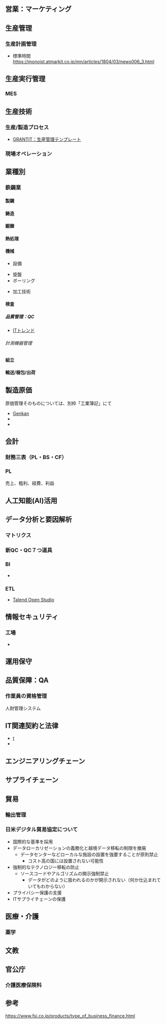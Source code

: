 ## 営業：マーケティング
## 生産管理
### 生産計画管理
* 標準時間
	https://monoist.atmarkit.co.jp/mn/articles/1804/03/news006_3.html
## 生産実行管理
### MES

## 生産技術
### 生産/製造プロセス
* [GRANTIT：生産管理テンプレート](https://grandit.nhs.co.jp/solution_product.html)
### 現場オペレーション

## 業種別
### 鉄鋼業
#### 製鋼
#### 鋳造
#### 鍛錬
#### 熱処理
#### 機械
* 設備
+ 旋盤
+ ボーリング
* 加工技術
#### 検査
##### 品質管理：QC
* [ITトレンド](https://it-trend.jp/production_management/article/quality-control)
###### 計測機器管理
#### 組立
#### 輸送/梱包/出荷

## 製造原価
  原価管理そのものについては、別枠「工業簿記」にて
* [Genkan](https://www.koska.jp/)
* []()
* []()
## 会計
### 財務三表（PL・BS・CF）
### PL
  売上、粗利、経費、利益

## 人工知能(AI)活用

## データ分析と要因解析
### マトリクス
### 新QC・QC７つ道具
### BI
* [](https://go-mount.hatenablog.com/entry/2018/11/16/231318)
### ETL
* [Talend Open Studio](https://recipe.kc-cloud.jp/archives/6934)

## 情報セキュリティ
### 工場
* [](https://www.sbbit.jp/article/cont1/37420)

## 運用保守

## 品質保障：QA
### 作業員の資格管理
  人財管理システム

## IT関連契約と法律
* [t](http://takagi-hiromitsu.jp/diary/20140105.html#toc)
* [](http://gothedistance.hatenadiary.jp/entry/20090607/1244388792)

## エンジニアリングチェーン
## サプライチェーン
## 貿易
### 輸出管理
### 日米デジタル貿易協定について
* 国際的な基準を採用
* データローカリゼーションの義務化と越境データ移転の制限を撤廃
  + データセンターなどローカルな施設の設置を強要することが原則禁止
    - コスト高の国には設置されない可能性
* 強制的なテクノロジー移転の防止
  + ソースコードやアルゴリズムの開示強制禁止
    - データがどのように扱われるのかが開示されない（何か仕込まれていてもわからない）
* プライバシー保護の支援
* ITサプライチェーンの保護

## 医療・介護
### 薬学

## 文教

## 官公庁
### 介護医療保険料


## 参考
https://www.fsi.co.jp/products/type_of_business_finance.html